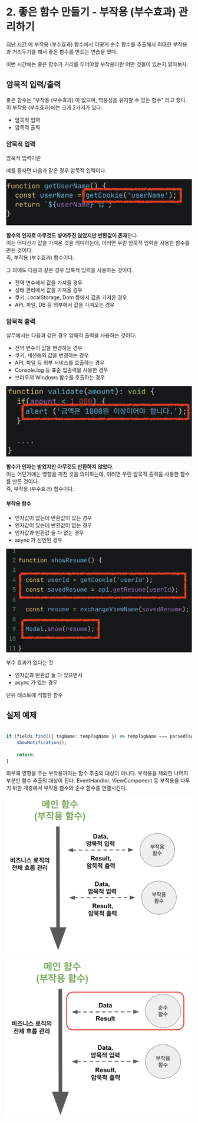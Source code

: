 # 2. 좋은 함수 만들기 - 부작용 (부수효과) 관리하기

[지난 시간](https://jojoldu.tistory.com/697) 에 부작용 (부수효과) 함수에서 어떻게 순수 함수를 추출해서 최대한 부작용과 거리두기를 해서 좋은 함수를 만드는 연습을 했다.    
  
이번 시간에는 좋은 함수가 거리를 두어야할 부작용이란 어떤 것들이 있는지 알아보자.

## 암묵적 입력/출력

좋은 함수는 "부작용 (부수효과) 이 없으며, 멱등성을 유지할 수 있는 함수" 라고 했다.  
이 부작용 (부수효과)에는 크게 2가지가 있다.

- 암묵적 입력
- 암묵적 출력

### 암묵적 입력

암묵적 입력이란 

예를 들자면 다음과 같은 경우 암묵적 입력이다.

![input1](./images/input1.png)

**함수의 인자로 아무것도 넣어주진 않았지만 반환값이 존재**한다.  
이는 어디선가 값을 가져온 것을 의미하는데, 이러면 우린 암묵적 입력을 사용한 함수를 만든 것이다.  
즉, 부작용 (부수효과) 함수이다.

그 외에도 다음과 같은 경우 암묵적 입력을 사용하는 것이다.

- 전역 변수에서 값을 가져올 경우
- 상태 관리에서 값을 가져올 경우
- 쿠키, LocalStorage, Dom 등에서 값을 가져온 경우
- API, 파일, DB 등 외부에서 값을 가져오는 경우 


### 암묵적 출력

실무에서는 다음과 같은 경우 암묵적 출력을 사용하는 것이다.


- 전역 변수의 값을 변경하는 경우
- 쿠키, 세션등의 값을 변경하는 경우
- API, 파일 등 외부 서비스를 호출하는 경우
- Console.log 등 표준 입출력을 사용한 경우
- 브라우저 Windows 함수를 호출하는 경우

![output1](./images/output1.png)

**함수가 인자는 받았지만 아무것도 반환하지 않았다**.  
이는 어딘가에는 영향을 끼친 것을 의미하는데, 이러면 우린 암묵적 출력을 사용한 함수를 만든 것이다.  
즉, 부작용 (부수효과) 함수이다.

#### 부작용 함수

- 인자값이 없는데 반환값이 있는 경우
- 인자값이 있는데 반환값이 없는 경우
- 인자값과 반환값 둘 다 없는 경우
- async 가 선언된 경우

![inout1](./images/inout1.png)


부수 효과가 없다는 것
- 인자값과 반환값 둘 다 있으면서
- async 가 없는 경우

단위 테스트에 적합한 함수     


## 실제 예제

```ts

if (fields.find(({ tagName: tempTagName }) => tempTagName === parsedTagName)){
    showNotification();

    return;
}
```

외부에 영향을 주는 부작용까지는 함수 추출의 대상이 아니다.
부작용을 제외한 나머지 부분만 함수 추출의 대상이 된다.
EventHandler, ViewComponent 등 부작용을 다루기 위한 계층에서 부작용 함수와 순수 함수를 연결시킨다.


![flow1](./images/flow1.png)

![flow2](./images/flow2.png)